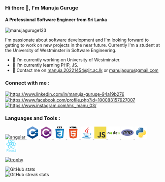 ### Hi there 👋, I'm Manuja Guruge
#### A Professional Software Engineer from Sri Lanka
<p align="left"> <img src="https://komarev.com/ghpvc/?username=manujaguruge123&label=Profile%20views&color=0e75b6&style=flat" alt="manujaguruge123" /> </p>
  

I'm passionate about software development and I'm looking forward to getting to work on new projects in the near future. Currently I'm a student at the University of Westminster in Software Engineering.

- 🔭 I’m currently working on University of Westminster. 
- 🌱 I’m currently learning PHP, JS.
- 💬 Contact me on manuja.20221454@iit.ac.lk or manujaguru@gmail.com

<h3 align="left">Connect with me :</h3>
<p align="left">
<a href="https://www.linkedin.com/in/manuja-guruge-94a19b276" target="blank"><img align="center" src="https://raw.githubusercontent.com/rahuldkjain/github-profile-readme-generator/master/src/images/icons/Social/linked-in-alt.svg" alt="https://www.linkedin.com/in/manuja-guruge-94a19b276" height="30" width="40" /></a>
<a href="https://www.facebook.com/profile.php?id=100083157927007" target="blank"><img align="center" src="https://raw.githubusercontent.com/rahuldkjain/github-profile-readme-generator/master/src/images/icons/Social/facebook.svg" alt="https://www.facebook.com/profile.php?id=100083157927007" height="30" width="40" /></a>
<a href="https://www.instagram.com/mr._manu_03/" target="blank"><img align="center" src="https://raw.githubusercontent.com/rahuldkjain/github-profile-readme-generator/master/src/images/icons/Social/instagram.svg" alt="https://www.instagram.com/mr._manu_03/" height="30" width="40" /></a>
</p> 

<h3 align="left">Languages and Tools :</h3>
<p align="left"> <a href="https://angular.io" target="_blank" rel="noreferrer"> <img src="https://angular.io/assets/images/logos/angular/angular.svg" alt="angular" width="40" height="40"/> </a> <a href="https://www.w3schools.com/cpp/" target="_blank" rel="noreferrer"> <img src="https://raw.githubusercontent.com/devicons/devicon/master/icons/cplusplus/cplusplus-original.svg" alt="cplusplus" width="40" height="40"/> </a> <a href="https://www.w3schools.com/cs/" target="_blank" rel="noreferrer"> <img src="https://raw.githubusercontent.com/devicons/devicon/master/icons/csharp/csharp-original.svg" alt="csharp" width="40" height="40"/> </a> <a href="https://www.w3schools.com/css/" target="_blank" rel="noreferrer"> <img src="https://raw.githubusercontent.com/devicons/devicon/master/icons/css3/css3-original-wordmark.svg" alt="css3" width="40" height="40"/> </a> <a href="https://www.w3.org/html/" target="_blank" rel="noreferrer"> <img src="https://raw.githubusercontent.com/devicons/devicon/master/icons/html5/html5-original-wordmark.svg" alt="html5" width="40" height="40"/> </a> <a href="https://www.java.com" target="_blank" rel="noreferrer"> <img src="https://raw.githubusercontent.com/devicons/devicon/master/icons/java/java-original.svg" alt="java" width="40" height="40"/> </a> <a href="https://developer.mozilla.org/en-US/docs/Web/JavaScript" target="_blank" rel="noreferrer"> <img src="https://raw.githubusercontent.com/devicons/devicon/master/icons/javascript/javascript-original.svg" alt="javascript" width="40" height="40"/> </a> <a href="https://nodejs.org" target="_blank" rel="noreferrer"> <img src="https://raw.githubusercontent.com/devicons/devicon/master/icons/nodejs/nodejs-original-wordmark.svg" alt="nodejs" width="40" height="40"/> </a> <a href="https://www.php.net" target="_blank" rel="noreferrer"> <img src="https://raw.githubusercontent.com/devicons/devicon/master/icons/php/php-original.svg" alt="php" width="40" height="40"/> </a> <a href="https://www.python.org" target="_blank" rel="noreferrer"> <img src="https://raw.githubusercontent.com/devicons/devicon/master/icons/python/python-original.svg" alt="python" width="40" height="40"/> </a> <a href="https://reactjs.org/" target="_blank" rel="noreferrer"> <img src="https://raw.githubusercontent.com/devicons/devicon/master/icons/react/react-original-wordmark.svg" alt="react" width="40" height="40"/> </a> </p>

[![trophy](https://github-profile-trophy.vercel.app/?username=manujaguruge123)](https://github.com/ryo-ma/github-profile-trophy)



![GitHub stats](https://github-readme-stats.vercel.app/api?username=manujaguruge123&show_icons=true)  
![GitHub streak stats](https://streak-stats.demolab.com/?user=manujaguruge123)  






